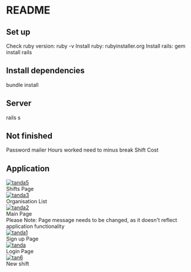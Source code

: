 # README

## Set up
Check ruby version: ruby -v
Install ruby: rubyinstaller.org
Install rails: gem install rails

## Install dependencies 
bundle install

## Server
rails s

## Not finished
Password mailer
Hours worked need to minus break
Shift Cost

## Application
<a href="https://ibb.co/7QnV9VY"><img src="https://i.ibb.co/m09txtD/tanda5.png" alt="tanda5" border="0"></a>
<br>
Shifts Page
<br>
<a href="https://ibb.co/s5FwkZt"><img src="https://i.ibb.co/n3DcZFR/tanda3.png" alt="tanda3" border="0"></a>
<br>
Organisation List
<br>
<a href="https://imgbb.com/"><img src="https://i.ibb.co/gvtKbDB/tanda2.png" alt="tanda2" border="0"></a>
<br>
Main Page
<br>
Please Note: Page message needs to be changed, as it doesn't reflect application functionality
<br>
<a href="https://imgbb.com/"><img src="https://i.ibb.co/1GMSwgC/tanda1.png" alt="tanda1" border="0"></a>
<br>
Sign up Page
<br>
<a href="https://imgbb.com/"><img src="https://i.ibb.co/26pn7BH/tanda.png" alt="tanda" border="0"></a>
<br>
Login Page
<br>
<a href="https://ibb.co/TtwXW5B"><img src="https://i.ibb.co/GRdwHjv/tan6.png" alt="tan6" border="0"></a>
 <br>
 New shift
 <br>
